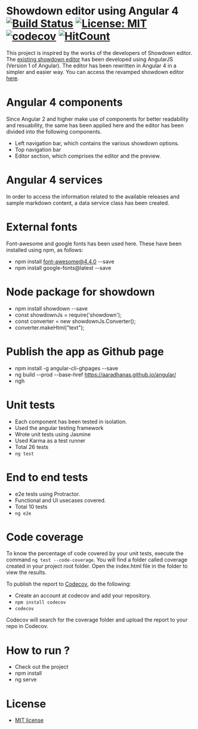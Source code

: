 # Showdown editor using Angular 4 [![Build Status](https://travis-ci.org/aaradhanas/showdown-editor.svg?branch=master)](https://travis-ci.org/aaradhanas/showdown-editor) [![License: MIT](https://img.shields.io/badge/License-MIT-green.svg)](https://github.com/aaradhanas/showdown-editor/blob/master/LICENSE) [![codecov](https://codecov.io/gh/aaradhanas/showdown-editor/branch/master/graph/badge.svg)](https://codecov.io/gh/aaradhanas/showdown-editor) [![HitCount](http://hits.dwyl.io/aaradhanas/showdown-editor.svg)](http://hits.dwyl.io/aaradhanas/showdown-editor)

This project is inspired by the works of the developers of Showdown editor. The [existing showdown editor](http://demo.showdownjs.com/) has been developed using AngularJS (Version 1 of Angular). The editor has been rewritten in Angular 4 in a simpler and easier way. You can access the revamped showdown editor [here](https://aaradhanas.github.io/showdown-editor/).

# Angular 4 components

Since Angular 2 and higher make use of components for better readability and resuability, the same has been applied here and the editor has been divided into the following components.

- Left navigation bar, which contains the various showdown options.
- Top navigation bar
- Editor section, which comprises the editor and the preview.

# Angular 4 services

In order to access the information related to the available releases and sample markdown content, a data service class has been created.

# External fonts

Font-awesome and google fonts has been used here. These have been installed using npm, as follows:

- npm install font-awesome@4.4.0 --save
- npm install google-fonts@latest --save

# Node package for showdown

- npm install showdown --save
- const showdownJs = require('showdown');
- const converter = new showdownJs.Converter(); 
- converter.makeHtml("text");

# Publish the app as Github page

- npm install -g angular-cli-ghpages --save 
- ng build --prod --base-href https://aaradhanas.github.io/angular/
- ngh

# Unit tests

- Each component has been tested in isolation.
- Used the angular testing framework
- Wrote unit tests using Jasmine
- Used Karma as a test runner
- Total 26 tests
- ``` ng test ```

# End to end tests

- e2e tests using Protractor.
- Functional and UI usecases covered.
- Total 10 tests
- ``` ng e2e ```

# Code coverage

To know the percentage of code covered by your unit tests, execute the command ``` ng test --code-coverage ```. You will find a folder called coverage created in your project root folder. Open the index.html file in the folder to view the results.

To publish the report to [Codecov](https://codecov.io), do the following:

- Create an account at codecov and add your repository.
- ``` npm install codecov ```
- ``` codecov ```

Codecov will search for the coverage folder and upload the report to your repo in Codecov.

# How to run ?

- Check out the project
- npm install
- ng serve

# License

- [MIT license](https://github.com/aaradhanas/showdown-editor/blob/master/LICENSE)